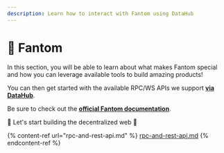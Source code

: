```yaml
---
description: Learn how to interact with Fantom using DataHub
---
```


# 🧊 Fantom

In this section, you will be able to learn about what makes Fantom special and how you can leverage available tools to build amazing products!

You can then get started with the available RPC/WS APIs we support [**via DataHub**](https://datahub.figment.io/).

Be sure to check out the [**official Fantom documentation**](https://docs.fantom.foundation/).

🚀 Let's start building the decentralized web 🚀[ ](https://learn.figment.io/network-documentation/polkadot/polkadot-101)

{% content-ref url="rpc-and-rest-api.md" %}
[rpc-and-rest-api.md](rpc-and-rest-api.md)
{% endcontent-ref %}
